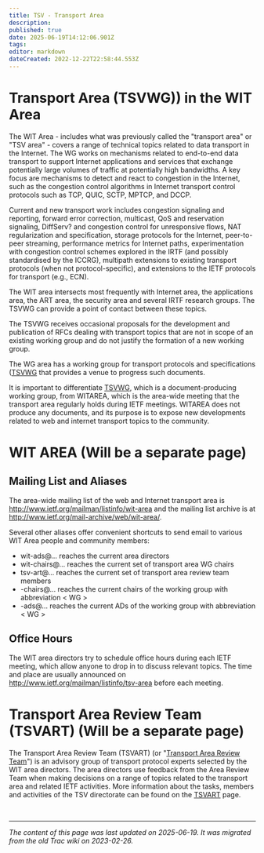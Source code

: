 ```yaml
---
title: TSV - Transport Area
description: 
published: true
date: 2025-06-19T14:12:06.901Z
tags: 
editor: markdown
dateCreated: 2022-12-22T22:58:44.553Z
---
```


# Transport Area (TSVWG)) in the WIT Area 

The WIT Area - includes what was previously called the "transport area" or "TSV area" - covers a range of technical topics related to data transport in the Internet.
The WG works on mechanisms related to end-to-end data transport to support Internet applications and services that exchange potentially large volumes of traffic at potentially high bandwidths. A key focus are mechanisms to detect and react to congestion in the Internet, such as the congestion control algorithms in Internet transport control protocols such as TCP, QUIC, SCTP, MPTCP, and DCCP.

Current and new transport work includes congestion signaling and reporting, forward error correction, multicast, QoS and reservation signaling, DiffServ? and congestion control for unresponsive flows, NAT regularization and specification, storage protocols for the Internet, peer-to-peer streaming, performance metrics for Internet paths, experimentation with congestion control schemes explored in the IRTF (and possibly standardised by  the ICCRG), multipath extensions to existing transport protocols (when not protocol-specific), and extensions to the IETF protocols for transport (e.g., ECN).

The WIT area intersects most frequently with Internet area, the applications area, the ART area, the security area and several IRTF research groups. The TSVWG can provide a point of contact between these topics.

The TSVWG receives occasional proposals for the development and publication of RFCs dealing with transport topics that are not in scope of an existing working group and do not justify the formation of a new working group. 

The WG area has a working group for transport protocols and specifications ([TSVWG](https://datatracker.ietf.org/group/tsvwg/documents/) that provides a venue to progress such documents.

It is important to differentiate [TSVWG](https://datatracker.ietf.org/group/tsvwg/documents/), which is a document-producing working group, from WITAREA, which is the area-wide meeting that the transport area regularly holds during IETF meetings. WITAREA does not produce any documents, and its purpose is to expose new developments related to web and internet transport topics to the community.


# WIT AREA (Will be a separate page)

## Mailing List and Aliases
The area-wide mailing list of the web and Internet transport area is http://www.ietf.org/mailman/listinfo/wit-area and the mailing list archive is at http://www.ietf.org/mail-archive/web/wit-area/.

Several other aliases offer convenient shortcuts to send email to various WIT Area people and community members:

- wit-ads@… reaches the current area directors
- wit-chairs@… reaches the current set of transport area WG chairs
- tsv-art@… reaches the current set of transport area review team members
- -chairs@… reaches the current chairs of the working group with abbreviation < WG >
- -ads@… reaches the current ADs of the working group with abbreviation < WG >
## Office Hours
The WIT area directors try to schedule office hours during each IETF meeting, which allow anyone to drop in to discuss relevant topics. The time and place are usually announced on http://www.ietf.org/mailman/listinfo/tsv-area before each meeting.


# Transport Area Review Team (TSVART) (Will be a separate page)

The Transport Area Review Team (TSVART) (or "[Transport Area Review Team](/group/tsv/TSVART)") is an advisory group of transport protocol experts selected by the WIT area directors. The area directors use feedback from the Area Review Team when making decisions on a range of topics related to the transport area and related IETF activities. More information about the tasks, members and activities of the TSV directorate can be found on the [TSVART](/group/tsv/TSVART) page.

&nbsp;

---

*The content of this page was last updated on 2025-06-19. It was migrated from the old Trac wiki on 2023-02-26.*
